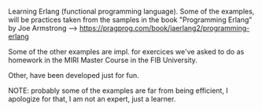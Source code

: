 Learning Erlang (functional programming language). Some of the examples, will be practices taken from the samples in the book "Programming Erlang" by Joe Armstrong --> https://pragprog.com/book/jaerlang2/programming-erlang

Some of the other examples are impl. for exercices we've asked to do as homework in the MIRI Master Course in the FIB University.

Other, have been developed just for fun.

NOTE: probably some of the examples are far from being efficient, I apologize for that, I am not an expert, just a learner.
